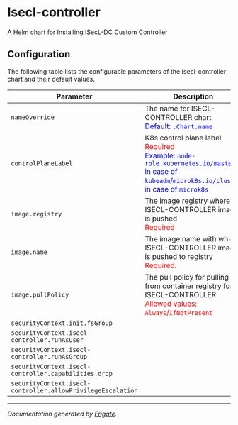 
Isecl-controller
===========

A Helm chart for Installing ISecL-DC Custom Controller


## Configuration

The following table lists the configurable parameters of the Isecl-controller chart and their default values.

| Parameter                | Description             | Default        |
| ------------------------ | ----------------------- | -------------- |
| `nameOverride` | The name for ISECL-CONTROLLER chart<br> <span style="color:blue">Default: `.Chart.name`</span> | `""` |
| `controlPlaneLabel` | K8s control plane label<br> <span style="color:red">Required</span><br> <span style="color:blue">Example: `node-role.kubernetes.io/master` in case of `kubeadm`/`microk8s.io/cluster` in case of `microk8s`</span> | `"<user input>"` |
| `image.registry` | The image registry where ISECL-CONTROLLER image is pushed<br> <span style="color:red">Required</span> | `""` |
| `image.name` | The image name with which ISECL-CONTROLLER image is pushed to registry<br> <span style="color:red">Required</span>. | `""` |
| `image.pullPolicy` | The pull policy for pulling from container registry for ISECL-CONTROLLER<br> <span style="color:red">Allowed values: `Always`/`IfNotPresent`</span> | `"Always"` |
| `securityContext.init.fsGroup` |  | `1001` |
| `securityContext.isecl-controller.runAsUser` |  | `1001` |
| `securityContext.isecl-controller.runAsGroup` |  | `1001` |
| `securityContext.isecl-controller.capabilities.drop` |  | `["all"]` |
| `securityContext.isecl-controller.allowPrivilegeEscalation` |  | `false` |



---
_Documentation generated by [Frigate](https://frigate.readthedocs.io)._

    